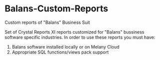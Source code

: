 # Balans-Custom-Reports
Custom reports of "Balans" Business Suit

Set of Crystal Reports XI reports customized for "Balans" bussiness software specific industries.
In order to use these reports you must have:

1. Balans software installed locally or on Melany Cloud
2. Appropriate SQL functions/views pack support